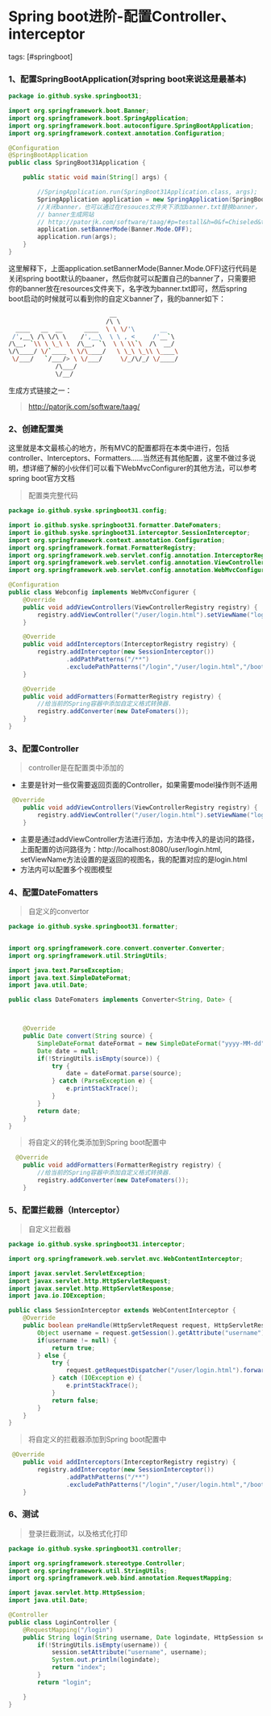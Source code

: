 # Spring boot进阶-配置Controller、interceptor

tags: [#springboot]

### 1、配置SpringBootApplication(对spring boot来说这是最基本)

```java
package io.github.syske.springboot31;

import org.springframework.boot.Banner;
import org.springframework.boot.SpringApplication;
import org.springframework.boot.autoconfigure.SpringBootApplication;
import org.springframework.context.annotation.Configuration;

@Configuration
@SpringBootApplication
public class SpringBoot31Application {

    public static void main(String[] args) {

        //SpringApplication.run(SpringBoot31Application.class, args);
        SpringApplication application = new SpringApplication(SpringBoot31Application.class);
        //关闭banner，也可以通过在resouces文件夹下添加banner.txt替换banner，
        // banner生成网站
        // http://patorjk.com/software/taag/#p=testall&h=0&f=Chiseled&t=syske
        application.setBannerMode(Banner.Mode.OFF);
        application.run(args);
    }
}
```

这里解释下，上面application.setBannerMode(Banner.Mode.OFF)这行代码是关闭spring boot默认的baaner，然后你就可以配置自己的banner了，只需要把你的banner放在resources文件夹下，名字改为banner.txt即可，然后spring boot启动的时候就可以看到你的自定义banner了，我的banner如下：

```sh
                            __                 
                           /\ \                
  ____   __  __      ____  \ \ \/'\       __   
 /',__\ /\ \/\ \    /',__\  \ \ , <     /'__`\ 
/\__, `\\ \ \_\ \  /\__, `\  \ \ \\`\  /\  __/ 
\/\____/ \/`____ \ \/\____/   \ \_\ \_\\ \____\
 \/___/   `/___/> \ \/___/     \/_/\/_/ \/____/
             /\___/                            
             \/__/                             
```

生成方式链接之一：

> http://patorjk.com/software/taag/

### 2、创建配置类

这里就是本文最核心的地方，所有MVC的配置都将在本类中进行，包括controller、Interceptors、Formatters……当然还有其他配置，这里不做过多说明，想详细了解的小伙伴们可以看下WebMvcConfigurer的其他方法，可以参考spring boot官方文档

> 配置类完整代码

```java
package io.github.syske.springboot31.config;

import io.github.syske.springboot31.formatter.DateFomaters;
import io.github.syske.springboot31.interceptor.SessionInterceptor;
import org.springframework.context.annotation.Configuration;
import org.springframework.format.FormatterRegistry;
import org.springframework.web.servlet.config.annotation.InterceptorRegistry;
import org.springframework.web.servlet.config.annotation.ViewControllerRegistry;
import org.springframework.web.servlet.config.annotation.WebMvcConfigurer;

@Configuration
public class Webconfig implements WebMvcConfigurer {
    @Override
    public void addViewControllers(ViewControllerRegistry registry) {
        registry.addViewController("/user/login.html").setViewName("login");
    }

    @Override
    public void addInterceptors(InterceptorRegistry registry) {
        registry.addInterceptor(new SessionInterceptor())
                .addPathPatterns("/**")
                .excludePathPatterns("/login","/user/login.html","/bootsrap/**");
    }

    @Override
    public void addFormatters(FormatterRegistry registry) {
        //给当前的Spring容器中添加自定义格式转换器.
        registry.addConverter(new DateFomaters());
    }
}
```

### 3、配置Controller

> controller是在配置类中添加的

- 主要是针对一些仅需要返回页面的Controller，如果需要model操作则不适用

```java
 @Override
    public void addViewControllers(ViewControllerRegistry registry) {
        registry.addViewController("/user/login.html").setViewName("login");
    }
```

- 主要是通过addViewController方法进行添加，方法中传入的是访问的路径，上面配置的访问路径为：http://localhost:8080/user/login.html, setViewName方法设置的是返回的视图名，我的配置对应的是login.html
- 方法内可以配置多个视图模型

### 4、配置DateFomatters

> 自定义的convertor

```java
package io.github.syske.springboot31.formatter;


import org.springframework.core.convert.converter.Converter;
import org.springframework.util.StringUtils;

import java.text.ParseException;
import java.text.SimpleDateFormat;
import java.util.Date;

public class DateFomaters implements Converter<String, Date> {



    @Override
    public Date convert(String source) {
        SimpleDateFormat dateFormat = new SimpleDateFormat("yyyy-MM-dd");
        Date date = null;
        if(!StringUtils.isEmpty(source)) {
            try {
                date = dateFormat.parse(source);
            } catch (ParseException e) {
                e.printStackTrace();
            }
        }
        return date;
    }
}
```

> 将自定义的转化类添加到Spring boot配置中

```java
  @Override
    public void addFormatters(FormatterRegistry registry) {
        //给当前的Spring容器中添加自定义格式转换器.
        registry.addConverter(new DateFomaters());
    }
```

### 5、配置拦截器（Interceptor）

> 自定义拦截器

```java
package io.github.syske.springboot31.interceptor;

import org.springframework.web.servlet.mvc.WebContentInterceptor;

import javax.servlet.ServletException;
import javax.servlet.http.HttpServletRequest;
import javax.servlet.http.HttpServletResponse;
import java.io.IOException;

public class SessionInterceptor extends WebContentInterceptor {
    @Override
    public boolean preHandle(HttpServletRequest request, HttpServletResponse response, Object handler) throws ServletException {
        Object username = request.getSession().getAttribute("username");
        if(username != null) {
            return true;
        } else {
            try {
                request.getRequestDispatcher("/user/login.html").forward(request,response);
            } catch (IOException e) {
                e.printStackTrace();
            }
            return false;
        }
    }
}
```

> 将自定义的拦截器添加到Spring boot配置中

```java
 @Override
    public void addInterceptors(InterceptorRegistry registry) {
        registry.addInterceptor(new SessionInterceptor())
                .addPathPatterns("/**")
                .excludePathPatterns("/login","/user/login.html","/bootsrap/**");
    }
```

### 6、测试

> 登录拦截测试，以及格式化打印

```java
package io.github.syske.springboot31.controller;

import org.springframework.stereotype.Controller;
import org.springframework.util.StringUtils;
import org.springframework.web.bind.annotation.RequestMapping;

import javax.servlet.http.HttpSession;
import java.util.Date;

@Controller
public class LoginController {
    @RequestMapping("/login")
    public String login(String username, Date logindate, HttpSession session) {
        if(!StringUtils.isEmpty(username)) {
            session.setAttribute("username", username);
            System.out.println(logindate);
            return "index";
        }
        return "login";

    }
}
```